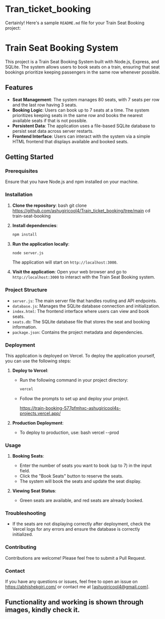 # Tran_ticket_booking

Certainly! Here's a sample `README.md` file for your Train Seat Booking project:


# Train Seat Booking System

This project is a Train Seat Booking System built with Node.js, Express, and SQLite. The system allows users to book seats on a train, ensuring that seat bookings prioritize keeping passengers in the same row whenever possible.

## Features

- **Seat Management**: The system manages 80 seats, with 7 seats per row and the last row having 3 seats.
- **Booking Logic**: Users can book up to 7 seats at a time. The system prioritizes keeping seats in the same row and books the nearest available seats if that is not possible.
- **Persistent Data**: The application uses a file-based SQLite database to persist seat data across server restarts.
- **Frontend Interface**: Users can interact with the system via a simple HTML frontend that displays available and booked seats.

## Getting Started

### Prerequisites

Ensure that you have Node.js and npm installed on your machine.

### Installation

1. **Clone the repository**:
   bash
   git clone https://github.com/ashugiricool4/Train_ticket_booking/tree/main
   cd train-seat-booking
   

2. **Install dependencies**:
   ```bash
   npm install
   ```

3. **Run the application locally**:
   ```bash
   node server.js
   ```
   The application will start on `http://localhost:3000`.

4. **Visit the application**:
   Open your web browser and go to `http://localhost:3000` to interact with the Train Seat Booking system.

### Project Structure

- `server.js`: The main server file that handles routing and API endpoints.
- `database.js`: Manages the SQLite database connection and initialization.
- `index.html`: The frontend interface where users can view and book seats.
- `seats.db`: The SQLite database file that stores the seat and booking information.
- `package.json`: Contains the project metadata and dependencies.

### Deployment

This application is deployed on Vercel. To deploy the application yourself, you can use the following steps:

1. **Deploy to Vercel**:
   - Run the following command in your project directory:
     ```bash
     vercel
     ```
   - Follow the prompts to set up and deploy your project.
  
     https://train-booking-577pfmhxc-ashugiricool4s-projects.vercel.app/
     

2. **Production Deployment**:
   - To deploy to production, use:
     bash
     vercel --prod
     

### Usage

1. **Booking Seats**:
   - Enter the number of seats you want to book (up to 7) in the input field.
   - Click the "Book Seats" button to reserve the seats.
   - The system will book the seats and update the seat display.

2. **Viewing Seat Status**:
   - Green seats are available, and red seats are already booked.

### Troubleshooting

- If the seats are not displaying correctly after deployment, check the Vercel logs for any errors and ensure the database is correctly initialized.

### Contributing

Contributions are welcome! Please feel free to submit a Pull Request.

### Contact

If you have any questions or issues, feel free to open an issue on https://abhishekgiri.com/ or contact me at [ashugiricool4@gmail.com].

## Functionality and working is shown through images, kindly check it.


